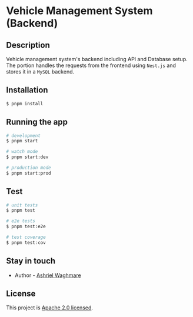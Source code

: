 # Vehicle Management System (Backend)

## Description

Vehicle management system's backend including API and Database setup. The portion handles the requests from the frontend using `Nest.js` and stores it in a `MySQL` backend.

## Installation

```bash
$ pnpm install
```

## Running the app

```bash
# development
$ pnpm start

# watch mode
$ pnpm start:dev

# production mode
$ pnpm start:prod
```

## Test

```bash
# unit tests
$ pnpm test

# e2e tests
$ pnpm test:e2e

# test coverage
$ pnpm test:cov
```

## Stay in touch

- Author - [Ashriel Waghmare](https://rielash24.github.io/)

## License

This project is [Apache 2.0 licensed](LICENSE).
